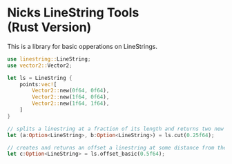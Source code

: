 # Nicks LineString Tools<br>(Rust Version)

This is a library for basic opperations on LineStrings.

```rust
use linestring::LineString;
use vector2::Vector2;

let ls = LineString {
	points:vec![
		Vector2::new(0f64, 0f64),
		Vector2::new(1f64, 0f64),
		Vector2::new(1f64, 1f64),
	]
}

// splits a linestring at a fraction of its length and returns two new linestrings
let (a:Option<LineString>, b:Option<LineString>) = ls.cut(0.25f64);

// creates and returns an offset a linestring at some distance from the original
let c:Option<LineString> = ls.offset_basic(0.5f64);

```

